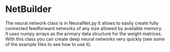 #          NetBuilder
The neural network class is in NeuralNet.py
It allows to easily create fully connected feedforward networks of
any size allowed by available memory. It uses numpy arrays as the primary
data structure for the weight matrices. 
With this class you can create deep neural networks very quickly (see some 
of the example files to see how to use it).
